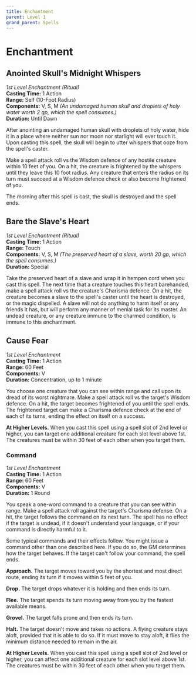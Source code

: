 ```yaml
---
title: Enchantment
parent: Level 1
grand_parent: Spells
---
```


# Enchantment

## Anointed Skull's Midnight Whispers
*1st Level Enchantment (Ritual)*<br>
**Casting Time:** 1 Action<br>
**Range:** Self (10-Foot Radius)<br>
**Components:** V, S, M *(An undamaged human skull and droplets of holy water worth 2 gp, which the spell consumes.)*<br>
**Duration:** Until Dawn

After anointing an undamaged human skull with droplets of holy water, hide it in a place where neither sun nor moon nor starlight will ever touch it. Upon casting this spell, the skull will begin to utter whispers that ooze from the spell's caster.

Make a spell attack roll vs the Wisdom defence of any hostile creature within 10 feet of you. On a hit, the creature is frightened by the whispers until they leave this 10 foot radius. Any creature that enters the radius on its turn must succeed at a Wisdom defence check or also become frightened of you.

The morning after this spell is cast, the skull is destroyed and the spell ends.

## Bare the Slave's Heart
*1st Level Enchantment (Ritual)*<br>
**Casting Time:** 1 Action<br>
**Range:** Touch<br>
**Components:** V, S, M *(The preserved heart of a slave, worth 20 gp, which the spell consumes.)*<br>
**Duration:** Special

Take the preserved heart of a slave and wrap it in hempen cord when you cast this spell. The next time that a creature touches this heart barehanded, make a spell attack roll vs the creature's Charisma defence. On a hit, the creature becomes a slave to the spell's caster until the heart is destroyed, or the magic dispelled. A slave will not do anything to harm itself or any friends it has, but will perform any manner of menial task for its master. An undead creature, or any creature immune to the charmed condition, is immune to this enchantment.

## Cause Fear
*1st Level Enchantment*<br>
**Casting Time:** 1 Action<br>
**Range:** 60 Feet<br>
**Components:** V<br>
**Duration:** Concentration, up to 1 minute

You choose one creature that you can see within range and call upon its dread of its worst nightmare. Make a spell attack roll vs the target's Wisdom defence. On a hit, the target becomes frightened of you until the spell ends. The frightened target can make a Charisma defence check at the end of each of its turns, ending the effect on itself on a success.

**At Higher Levels.** When you cast this spell using a spell slot of 2nd level or higher, you can target one additional creature for each slot level above 1st. The creatures must be within 30 feet of each other when you target them.

### Command
*1st Level Enchantment*<br>
**Casting Time:** 1 Action<br>
**Range:** 60 Feet<br>
**Components:** V<br>
**Duration:** 1 Round

You speak a one-word command to a creature that you can see within range. Make a spell attack roll against the target's Charisma defense. On a hit, the target follows the command on its next turn. The spell has no effect if the target is undead, if it doesn't understand your language, or if your command is directly harmful to it.

Some typical commands and their effects follow. You might issue a command other than one described here. If you do so, the GM determines how the target behaves. If the target can't follow your command, the spell ends.

**Approach.** The target moves toward you by the shortest and most direct route, ending its turn if it moves within 5 feet of you.

**Drop.** The target drops whatever it is holding and then ends its turn.

**Flee.** The target spends its turn moving away from you by the fastest available means.

**Grovel.** The target falls prone and then ends its turn.

**Halt.** The target doesn't move and takes no actions. A flying creature stays aloft, provided that it is able to do so. If it must move to stay aloft, it flies the minimum distance needed to remain in the air.

**At Higher Levels.** When you cast this spell using a spell slot of 2nd level or higher, you can affect one additional creature for each slot level above 1st. The creatures must be within 30 feet of each other when you target them.
